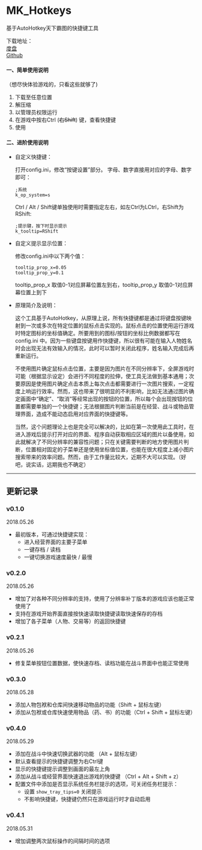 # MK_Hotkeys
基于AutoHotkey天下霸图的快捷键工具

下载地址：  
[度盘](https://pan.baidu.com/s/1KxJ7imfTDixIGjzY_gS9yg)  
[Github](https://github.com/wf4gh/MK_Hotkeys/releases)  


#### 一、简单使用说明
（想尽快体验游戏的，只看这些就够了)  
1. 下载至任意位置  
2. 解压缩  
3. 以管理员权限运行  
4. 在游戏中按右Ctrl (~~右Shift~~) 键，查看快捷键  
5. 使用

#### 二、进阶使用说明
- 自定义快捷键：

	打开config.ini，修改“按键设置”部分。
	字母、数字直接用对应的字母、数字即可：
	```
	;系统
	k_op_system=s
	```
	Ctrl / Alt / Shift键单独使用时需要指定左右，如左Ctrl为LCtrl，右Shift为RShift:
	```
	;提示键，按下时显示提示
	k_tooltip=RShift
	```

- 自定义提示显示位置：

	修改config.ini中以下两个值：
	```
	tooltip_prop_x=0.05
	tooltip_prop_y=0.1
	```
	tooltip_prop_x 取值0-1对应屏幕位置左到右，tooltip_prop_y 取值0-1对应屏幕位置上到下

- 原理简介及说明：

	这个工具基于AutoHotkey，从原理上说，所有快捷键都是通过将键盘按键映射到一次或多次在特定位置的鼠标点击实现的。鼠标点击的位置使用运行游戏时特定图标的坐标值确定。所要用到的图标/按钮的坐标比例数据都写在 config.ini 中。因为一些键盘按键用作快捷键，所以很有可能在输入人物姓名时会出现无法有效输入的情况，此时可以暂时关闭此程序，姓名输入完成后再重新运行。

	不使用图片确定鼠标点击位置，主要是因为图片在不同分辨率下，全屏游戏时可能（根据显示设定）会进行不同程度的拉伸，使工具无法做到基本通用；次要原因是使用图片确定点击本质上每次点击都需要进行一次图片搜索，一定程度上响运行效率。然而，这也带来了很明显的不利影响，比如无法通过图片确定画面中“确定”、“取消”等经常出现的按钮的位置，所以每个会出现按钮的位置都需要单独的一个快捷键；无法根据图片判断当前是在经营、战斗或物品管理界面，造成不能动态启用对应界面的快捷键等。

	当然，这个问题理论上也是完全可以解决的，比如在第一次使用此工具时，在进入游戏后提示打开对应的界面、程序自动获取相应区域的图片以备使用，如此就解决了不同分辨率的兼容性问题；只在关键需要判断的地方使用图片判断，位置相对固定的子菜单还是使用坐标值位置，也能在很大程度上减小图片搜索带来的效率问题。然而，由于工作量比较大，近期不大可以实现。（好吧，说实话，远期我也不确定）
---
## 更新记录
### v0.1.0
2018.05.26
- 最初版本，可通过快捷键实现：
	- 进入经营界面的主要子菜单
	- 一键存档 / 读档
	- 一键切换游戏速度最快 / 最慢

### v0.2.0
2018.05.26
- 增加了对各种不同分辨率的支持，使用了分辨率补丁版本的游戏应该也能正常使用了
- 支持在游戏开始界面直接按快速读取快捷键读取快速保存的存档
- 增加了各子菜单（人物、交易等）的返回快捷键

### v0.2.1
2018.05.26
- 修复菜单按钮位置数据，使快速存档、读档功能在战斗界面中也能正常使用

### v0.3.0
2018.05.28
- 添加人物包袱和仓库间快速移动物品的功能（Shift + 鼠标左键）
- 添加从包袱或仓库快速使用物品（药、书）的功能（Ctrl + Shift + 鼠标左键）

### v0.4.0
2018.05.29
- 添加在战斗中快速切换武器的功能 （Alt + 鼠标左键）
- 默认查看提示的快捷键调整为右Ctrl键
- 显示的快捷键提示调整到画面的最左上角
- 添加从战斗或经营界面快速退出游戏的快捷键 （Ctrl + Alt + Shift + z）
- 配置文件中添加是否显示系统任务栏提示的选项，可关闭任务栏提示：
	- 设置 ```show_tray_tips=0``` 关闭提示
	- 不影响快捷键，快捷键仍然只在游戏运行时才自动启用

### v0.4.1
2018.05.31
- 增加调整两次鼠标操作的间隔时间的选项